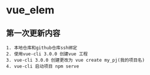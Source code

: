 # vue_elem
## 第一次更新内容
    1. 本地仓库和github仓库ssh绑定
    2. 使用vue-cli 3.0.0 创建vue 工程
    3. vue-cli 3.0.0 创建更改为 vue create my_pj(我的项目名)
    4. vue-cli 启动项目 npm serve
